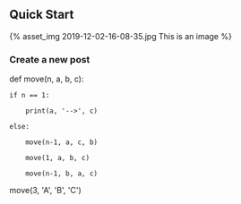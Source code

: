 ## Quick Start

<!-- sfast -->   

{% asset_img 2019-12-02-16-08-35.jpg This is an image %}

### Create a new post
def move(n, a, b, c):

    if n == 1:

        print(a, '-->', c)

    else:

        move(n-1, a, c, b)

        move(1, a, b, c)

        move(n-1, b, a, c)


move(3, 'A', 'B', 'C')

